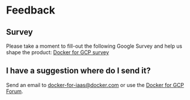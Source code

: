 <!--[metadata]>
+++
title = "Feedback"
description = "Docker for GCP Feedback"
keywords = ["iaas, gcp"]
[menu.main]
identifier="faq-feedback"
parent = "docs-gcp-faq"
name = "Feedback"
weight="120"
+++
<![end-metadata]-->

# Feedback

## Survey
Please take a moment to fill-out the following Google Survey and help us shape the product: [Docker for GCP survey](https://goo.gl/forms/odVRD5wOARG8PrFI2)

## I have a suggestion where do I send it?
Send an email to <docker-for-iaas@docker.com> or use the [Docker for GCP Forum](https://forums.docker.com/c/docker-for-gcp).

